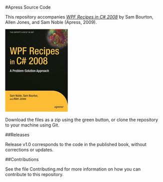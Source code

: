 #Apress Source Code

This repository accompanies [*WPF Recipes in C# 2008*](http://www.apress.com/9781430210849) by Sam Bourton, Allen Jones, and Sam Noble (Apress, 2009).

![Cover image](9781430210849.jpg)

Download the files as a zip using the green button, or clone the repository to your machine using Git.

##Releases

Release v1.0 corresponds to the code in the published book, without corrections or updates.

##Contributions

See the file Contributing.md for more information on how you can contribute to this repository.
